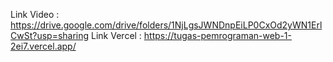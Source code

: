 Link Video : https://drive.google.com/drive/folders/1NjLgsJWNDnpEiLP0CxOd2yWN1ErlCwSt?usp=sharing
Link Vercel : https://tugas-pemrograman-web-1-2ei7.vercel.app/
